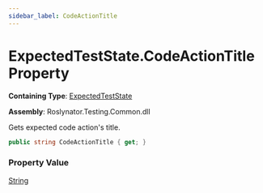 ```yaml
---
sidebar_label: CodeActionTitle
---
```


# ExpectedTestState\.CodeActionTitle Property

**Containing Type**: [ExpectedTestState](../index.md)

**Assembly**: Roslynator\.Testing\.Common\.dll

  
Gets expected code action's title\.

```csharp
public string CodeActionTitle { get; }
```

### Property Value

[String](https://docs.microsoft.com/en-us/dotnet/api/system.string)

